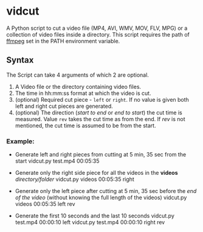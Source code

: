 vidcut
======

A Python script to cut a video file (MP4, AVI, WMV, MOV, FLV, MPG) or a collection of video files inside a directory. This script requires the path of [ffmpeg](https://www.ffmpeg.org/) set in the PATH environment variable.

## Syntax
The Script can take 4 arguments of which 2 are optional.

1. A Video file or the directory containing video files.
2. The time in hh:mm:ss format at which the video is cut.
3. (optional) Required cut piece - `left` or `right`. If no value is given both left and right cut pieces are generated.
4. (optional) The direction (*start to end* or *end to start*) the cut time is measured. Value `rev` takes the cut time as from the end. If *rev* is not mentioned, the cut time is assumed to be from the start.

### Example:
- Generate left and right pieces from cutting at 5 min, 35 sec from the start
		vidcut.py test.mp4 00:05:35
	
- Generate only the right side piece for all the videos in the **videos** *directory/folder*
		vidcut.py videos 00:05:35 right

- Generate only the left piece after cutting at 5 min, 35 sec before the *end of the video* (without knowing the full length of the videos)
		vidcut.py videos 00:05:35 left rev
	
- Generate the first 10 seconds and the last 10 seconds
		vidcut.py test.mp4 00:00:10 left
		vidcut.py test.mp4 00:00:10 right rev
		



